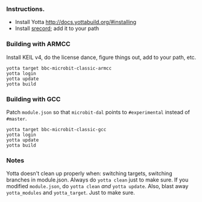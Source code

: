 ### Instructions.

- Install Yotta http://docs.yottabuild.org/#installing
- Install [srecord](http://srecord.sourceforge.net/); add it to your path

### Building with ARMCC

Install KEIL v4, do the license dance, figure things out, add to your path, etc.

```
yotta target bbc-microbit-classic-armcc
yotta login
yotta update
yotta build
```

### Building with GCC

Patch `module.json` so that `microbit-dal` points to `#experimental` instead of
`#master`.

```
yotta target bbc-microbit-classic-gcc
yotta login
yotta update
yotta build
```

### Notes

Yotta doesn't clean up properly when: switching targets, switching branches in
module.json. Always do `yotta clean` just to make sure. If you modified
`module.json`, do `yotta clean` *and* `yotta update`. Also, blast away
`yotta_modules` and `yotta_target`. Just to make sure.
